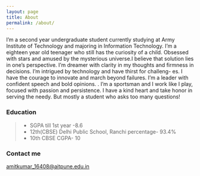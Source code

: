 ```yaml
---
layout: page
title: About
permalink: /about/
---
```


I’m a second year undergraduate student currently studying at Army Institute of Technology and majoring in Information Technology.
I’m a eighteen year old teenager who still has the curiosity of a child. Obsessed with stars and amused by the mysterious universe.I believe that solution lies in one’s perspective. I’m dreamer with clarity in my thoughts and firmness in decisions. I’m intrigued by technology and have thirst for challeng- es. I have the courage to innovate and march beyond failures. I’m a leader with confident speech and bold opinions. . I’m a sportsman and I work like I play, focused with passion and persistence. I have a kind heart and take honor in serving the needy. But mostly a student who asks too many questions!

### Education
> * SGPA till 1st year -8.6
> * 12th(CBSE) Delhi Public School, Ranchi 
  percentage- 93.4%
> * 10th CBSE 
  CGPA- 10


### Contact me

[amitkumar_16408@aitpune.edu.in](mailto:amitkumar_16408@aitpune.edu.in)
